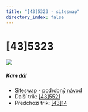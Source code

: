 ```yaml
---
title: "[43]5323 - siteswap"
directory_index: false
---
```


# \[43\]5323

![](/animace/siteswap/43_5323.gif)

##### Kam dál

- [Siteswap - podrobný návod](/siteswap.html "Podrobné vysvětlení siteswapů..")
- Další trik: [\[43\]5521](43_5521.html "Siteswap [43]5521")
- Předchozí trik: [\[43\]14](43_14.html "Siteswap [43]14")

